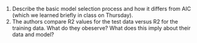 
1. Describe the basic model selection process and how it differs from AIC (which we learned briefly in class on Thursday).
2. The authors compare R2 values for the test data versus R2 for the training data.  What do they obeserve?  What does this imply about their data and model?